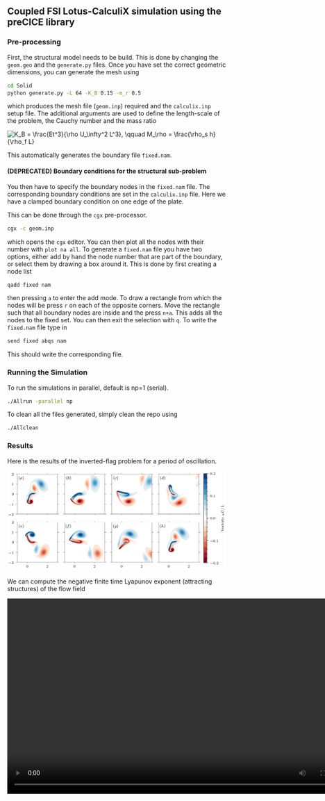 ## Coupled FSI Lotus-CalculiX simulation using the preCICE library

### Pre-processing

First, the structural model needs to be build. This is done by changing the `geom.geo` and the `generate.py` files. Once you have set the correct geometric dimensions, you can generate the mesh using 
```bash
cd Solid
python generate.py -L 64 -K_B 0.15 -m_r 0.5
```
which produces the mesh file (`geom.inp`) required and the `calculix.inp` setup file. The additional arguments are used to define the length-scale of the problem, the Cauchy number and the mass ratio

<img src="https://latex.codecogs.com/svg.image?K_B&space;=&space;\frac{Et^3}{\rho&space;U_\infty^2&space;L^3},&space;\qquad&space;M_\rho&space;=&space;\frac{\rho_s&space;h}{\rho_f&space;L}" title="K_B = \frac{Et^3}{\rho U_\infty^2 L^3}, \qquad M_\rho = \frac{\rho_s h}{\rho_f L}" />

This automatically generates the boundary file `fixed.nam`.

#### (DEPRECATED) Boundary conditions for the structural sub-problem

You then have to specify the boundary nodes in the `fixed.nam` file. The corresponding boundary conditions are set in the `calculix.inp` file. Here we have a clamped boundary condition on one edge of the plate.

This can be done through the `cgx` pre-processor.
```bash
cgx -c geom.inp
```
which opens the `cgx` editor. You can then plot all the nodes with their number with `plot na all`. To generate a `fixed.nam` file you have two options, either add by hand the node number that are part of the boundary, or select them by drawing a box around it. This is done by first creating a node list
```bash
qadd fixed nam
```
then pressing `a` to enter the add mode. To draw a rectangle from which the nodes will be press `r` on each of the opposite corners. Move the rectangle such that all boundary nodes are inside and the press `n+a`. This adds all the nodes to the fixed set.
You can then exit the selection with `q`. To write the `fixed.nam` file type in
```bash
send fixed abqs nam
```
This should write the corresponding file.

### Running the Simulation

To run the simulations in parallel, default is np=1 (serial). 

```bash
./Allrun -parallel np
```

To clean all the files generated, simply clean the repo using

```bash
./Allclean
```

### Results

Here is the results of the inverted-flag problem for a period of oscillation. 

<img src="figures/vorticity_0.png" alt="drawing" width="800"/>

We can compute the negative finite time Lyapunov exponent (attracting structures) of the flow field

<video autoplay="autoplay" loop="loop" width="800" height="450" codecs="h264" controls>
  <source src="figures/nFLTE_inverted_flag.mp4" type="video/mp4">
</video>

<!-- ### Post-processing

The fluid is gradually accelerated from zero to one using an hyperbolic profile. The resulting fluid field once the structural motion has settled is shown below.

![Result 1](fluid_render.png)

An analytical expression for the blade deflection has been derived in [Luhar and Nepf](https://doi.org/10.4319/lo.2011.56.6.2003)


<a href="https://www.codecogs.com/eqnedit.php?latex=-\frac{d^2\theta}{d\hat{s}^2}\biggr\rvert_{\hat{s}^*}&space;=&space;Ca&space;\int_{\hat{s}^*}^{1}\cos(\theta-\theta^*)\cos^2\theta&space;d\hat{s}" target="_blank"><img src="https://latex.codecogs.com/gif.latex?-\frac{d^2\theta}{d\hat{s}^2}\biggr\rvert_{\hat{s}^*}&space;=&space;Ca&space;\int_{\hat{s}^*}^{1}\cos(\theta-\theta^*)\cos^2\theta&space;d\hat{s}" title="-\frac{d^2\theta}{d\hat{s}^2}\biggr\rvert_{\hat{s}^*} = Ca \int_{\hat{s}^*}^{1}\cos(\theta-\theta^*)\cos^2\theta d\hat{s}" /></a>

with the Cauchy number $Ca$ defined as

<a href="https://www.codecogs.com/eqnedit.php?latex=Ca&space;=&space;\frac{1}{2}\frac{\rho&space;C_dbU^2l^3}{EI}" target="_blank"><img src="https://latex.codecogs.com/gif.latex?Ca&space;=&space;\frac{1}{2}\frac{\rho&space;C_dbU^2l^3}{EI}" title="Ca = \frac{1}{2}\frac{\rho C_dbU^2l^3}{EI}" /></a>


The results and the analytical solution are shown below

<img src="deflection.png" alt="drawing" width="600"/> -->